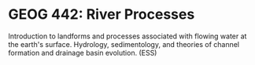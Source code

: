 # GEOG 442: River Processes

Introduction to landforms and processes associated with flowing water at the earth's surface. Hydrology, sedimentology, and theories of channel formation and drainage basin evolution. (ESS)